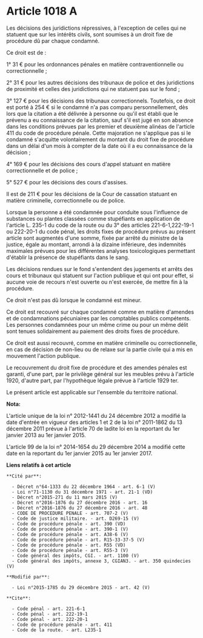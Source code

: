 # Article 1018 A

Les décisions des juridictions répressives, à l'exception de celles qui ne statuent que sur les intérêts civils, sont
soumises à un droit fixe de procédure dû par chaque condamné. 

Ce droit est de : 

1° 31 € pour les ordonnances pénales en matière contraventionnelle ou correctionnelle ; 

2° 31 € pour les autres décisions des tribunaux de police et des juridictions de proximité et celles des juridictions qui ne
statuent pas sur le fond ; 

3° 127 € pour les décisions des tribunaux correctionnels. Toutefois, ce droit est porté à 254 € si le condamné n'a pas
comparu personnellement, dès lors que la citation a été délivrée à personne ou qu'il est établi que le prévenu a eu
connaissance de la citation, sauf s'il est jugé en son absence dans les conditions prévues par les premier et deuxième
alinéas de l'article 411 du code de procédure pénale. Cette majoration ne s'applique pas si le condamné s'acquitte
volontairement du montant du droit fixe de procédure dans un délai d'un mois à compter de la date où il a eu connaissance de
la décision ; 

4° 169 € pour les décisions des cours d'appel statuant en matière correctionnelle et de police ; 

5° 527 € pour les décisions des cours d'assises. 

Il est de 211 € pour les décisions de la Cour de cassation statuant en matière criminelle, correctionnelle ou de police. 

Lorsque la personne a été condamnée pour conduite sous l'influence de substances ou plantes classées comme stupéfiants en
application de l'article L. 235-1 du code de la route ou du 3° des articles 221-6-1,222-19-1 ou 222-20-1 du code pénal, les
droits fixes de procédure prévus au présent article sont augmentés d'une somme, fixée par arrêté du ministre de la justice,
égale au montant, arrondi à la dizaine inférieure, des indemnités maximales prévues pour les différentes analyses
toxicologiques permettant d'établir la présence de stupéfiants dans le sang. 

Les décisions rendues sur le fond s'entendent des jugements et arrêts des cours et tribunaux qui statuent sur l'action
publique et qui ont pour effet, si aucune voie de recours n'est ouverte ou n'est exercée, de mettre fin à la procédure. 

Ce droit n'est pas dû lorsque le condamné est mineur. 

Ce droit est recouvré sur chaque condamné comme en matière d'amendes et de condamnations pécuniaires par les comptables
publics compétents. Les personnes condamnées pour un même crime ou pour un même délit sont tenues solidairement au paiement
des droits fixes de procédure. 

Ce droit est aussi recouvré, comme en matière criminelle ou correctionnelle, en cas de décision de non-lieu ou de relaxe sur
la partie civile qui a mis en mouvement l'action publique. 

Le recouvrement du droit fixe de procédure et des amendes pénales est garanti, d'une part, par le privilège général sur les
meubles prévu à l'article 1920, d'autre part, par l'hypothèque légale prévue à l'article 1929 ter.

Le présent article est applicable sur l'ensemble du territoire national.

**Nota:**

L'article unique de la loi n° 2012-1441 du 24 décembre 2012 a modifié la date d'entrée en vigueur des articles 1 et 2 de la
loi n° 2011-1862 du 13 décembre 2011 prévue à l'article 70 de ladite loi en la reportant du 1er janvier 2013 au 1er janvier
2015. 

L'article 99 de la loi n° 2014-1654 du 29 décembre 2014 a modifié cette date en la reportant du 1er janvier 2015 au 1er
janvier 2017.

**Liens relatifs à cet article**

	**Cité par**:

	  - Décret n°64-1333 du 22 décembre 1964 - art. 6-1 (V)
	  - Loi n°71-1130 du 31 décembre 1971 - art. 21-1 (VD)
	  - Décret n°2015-271 du 11 mars 2015 (V)
	  - Décret n°2016-1876 du 27 décembre 2016 - art. 16
	  - Décret n°2016-1876 du 27 décembre 2016 - art. 48
	  - CODE DE PROCEDURE PENALE - art. 707-2 (V)
	  - Code de justice militaire. - art. D269-15 (V)
	  - Code de procédure pénale - art. 390 (VD)
	  - Code de procédure pénale - art. 390-1 (V)
	  - Code de procédure pénale - art. A38-6 (V)
	  - Code de procédure pénale - art. R15-33-37-5 (V)
	  - Code de procédure pénale - art. R55 (VD)
	  - Code de procédure pénale - art. R55-3 (V)
	  - Code général des impôts, CGI. - art. 1100 (V)
	  - Code général des impôts, annexe 3, CGIAN3. - art. 350 quindecies (V)

	**Modifié par**:

	  - Loi n°2015-1785 du 29 décembre 2015 - art. 42 (V)

	**Cite**:

	  - Code pénal - art. 221-6-1
	  - Code pénal - art. 222-19-1
	  - Code pénal - art. 222-20-1
	  - Code de procédure pénale - art. 411
	  - Code de la route. - art. L235-1
